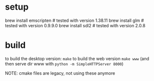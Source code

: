 
# setup

brew install emscripten # tested with version 1.38.11
brew install glm # tested with version 0.9.9.0
brew install sdl2 # tested with version 2.0.8

# build

to build the desktop version: `make`
to build the web version `make www` (and then serve dir www with `python -m SimpleHTTPServer 8000`)

NOTE: cmake files are legacy, not using these anymore
